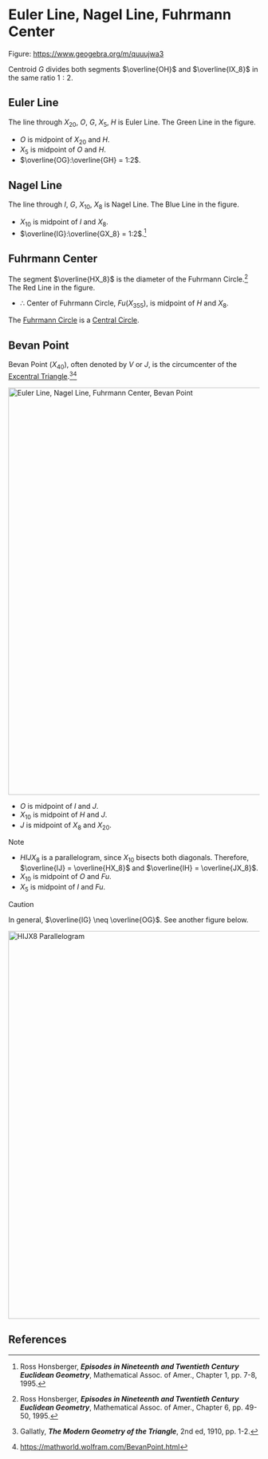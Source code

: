 # Euler Line, Nagel Line, Fuhrmann Center

Figure: https://www.geogebra.org/m/quuujwa3

Centroid $G$ divides both segments $\overline{OH}$ and $\overline{IX_8}$ in the same ratio $1:2$.

## Euler Line

The line through $X_{20}$, $O$, $G$, $X_5$, $H$ is Euler Line. The Green Line in the figure.

- $O$ is midpoint of $X_{20}$ and $H$.
- $X_5$ is midpoint of $O$ and $H$.
- $\overline{OG}:\overline{GH} = 1:2$.

## Nagel Line

The line through $I$, $G$, $X_{10}$, $X_8$ is Nagel Line. The Blue Line in the figure.

- $X_{10}$ is midpoint of $I$ and $X_8$.
- $\overline{IG}:\overline{GX_8} = 1:2$.[^1]

## Fuhrmann Center

The segment $`\overline{HX_8}`$ is the diameter of the Fuhrmann Circle.[^2] The Red Line in the figure. 

- $\therefore$ Center of Fuhrmann Circle, $Fu(X_{355})$, is midpoint of $H$ and $X_8$.

The [Fuhrmann Circle](https://mathworld.wolfram.com/FuhrmannCircle.html) is a [Central Circle](https://mathworld.wolfram.com/CentralCircle.html).

## Bevan Point

Bevan Point ($X_{40}$), often denoted by $V$ or $J$, is the circumcenter of the [Excentral Triangle](https://mathworld.wolfram.com/ExcentralTriangle.html).[^3][^4]

<img width="817" alt="Euler Line, Nagel Line, Fuhrmann Center, Bevan Point" src="https://github.com/user-attachments/assets/71246c4f-041d-4598-84de-32a8b249e361" />


- $O$ is midpoint of $I$ and $J$.
- $X_{10}$ is midpoint of $H$ and $J$.
- $J$ is midpoint of $X_8$ and $X_{20}$.

> [!NOTE]
> - $HIJX_8$ is a parallelogram, since $X_{10}$ bisects both diagonals. Therefore, $`\overline{IJ} = \overline{HX_8}`$ and $`\overline{IH} = \overline{JX_8}`$.
> - $X_{10}$ is midpoint of $O$ and $Fu$.
> - $X_5$ is midpoint of $I$ and $Fu$.

> [!CAUTION]
> In general, $`\overline{IG} \neq \overline{OG}`$. See another figure below.

<img width="778" alt="HIJX8 Parallelogram" src="https://github.com/user-attachments/assets/e4368581-c310-4546-a566-efb75e24c1fd" />


## References

[^1]: Ross Honsberger, ***Episodes in Nineteenth and Twentieth Century Euclidean Geometry***, Mathematical Assoc. of Amer., Chapter 1, pp. 7-8, 1995.
[^2]: Ross Honsberger, ***Episodes in Nineteenth and Twentieth Century Euclidean Geometry***, Mathematical Assoc. of Amer., Chapter 6, pp. 49-50, 1995.
[^3]: Gallatly, ***The Modern Geometry of the Triangle***, 2nd ed, 1910, pp. 1-2.
[^4]: https://mathworld.wolfram.com/BevanPoint.html
